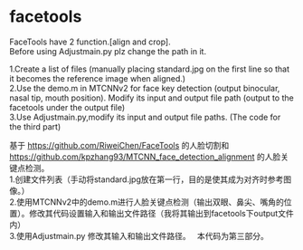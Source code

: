 # facetools
  FaceTools have 2 function.[align and crop].  
  Before using Adjustmain.py plz change the path in it.  
  
  1.Create a list of files (manually placing standard.jpg on the first line so that it becomes the reference image when aligned.)  
  2.Use the demo.m in MTCNNv2 for face key detection (output binocular, nasal tip, mouth position). Modify its input and output file path (output to the facetools under the output file)  
  3.Use Adjustmain.py,modify its input and output file paths. (The code for the third part) 
  
  
基于 https://github.com/RiweiChen/FaceTools 的人脸切割和 https://github.com/kpzhang93/MTCNN_face_detection_alignment 的人脸关键点检测。  
1.创建文件列表（手动将standard.jpg放在第一行，目的是使其成为对齐时参考图像。）  
2.使用MTCNNv2中的demo.m进行人脸关键点检测（输出双眼、鼻尖、嘴角的位置）。修改其代码设置输入和输出文件路径（我将其输出到facetools下output文件内）  
3.使用Adjustmain.py 修改其输入和输出文件路径。  
本代码为第三部分。
